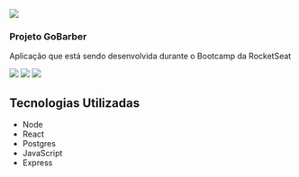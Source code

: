![](http://imageshack.com/a/img921/4092/yEpyR6.png)

### Projeto GoBarber
Aplicação que está sendo desenvolvida durante o Bootcamp da RocketSeat

![](https://img.shields.io/badge/year-2020-blueviolet) ![](https://img.shields.io/badge/made%20by-Rodffer-blueviolet) ![](https://img.shields.io/badge/licence-MIT-blueviolet)

## Tecnologias Utilizadas
+ Node
+ React
+ Postgres
+ JavaScript
+ Express
